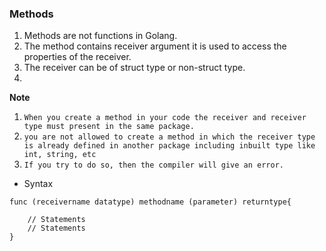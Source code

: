 ### Methods
1. Methods are not functions in Golang.  
2. The method contains receiver argument it is used to access the properties of the receiver.  
3. The receiver can be of struct type or non-struct type.  
4. 
**Note** 
1. `When you create a method in your code the receiver and receiver type must present in the same package.`  
2. `you are not allowed to create a method in which the receiver type is already defined in another package including inbuilt type like int, string, etc`  
3. `If you try to do so, then the compiler will give an error.`  

* Syntax  
``` 
func (receivername datatype) methodname (parameter) returntype{ 

    // Statements
    // Statements
}
``` 
